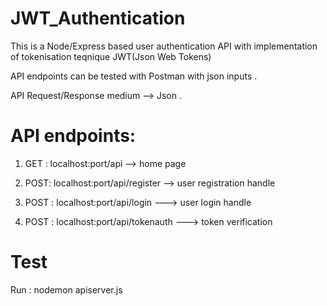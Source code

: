 # JWT_Authentication

This is a Node/Express based user authentication API with implementation of tokenisation teqnique JWT(Json Web Tokens) 

API endpoints can be tested with Postman with json inputs .  

API Request/Response medium --> Json .

# API endpoints:

1. GET : localhost:port/api --> home page

2. POST: localhost:port/api/register --> user registration handle

3. POST : localhost:port/api/login ---> user login handle

4. POST : localhost:port/api/tokenauth ---> token verification

# Test
Run : nodemon apiserver.js
 
